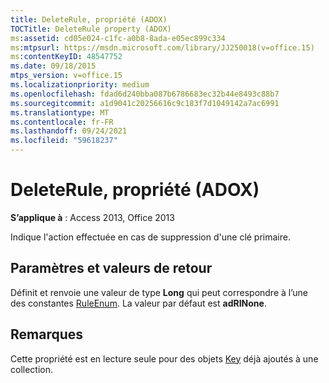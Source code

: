 ```yaml
---
title: DeleteRule, propriété (ADOX)
TOCTitle: DeleteRule property (ADOX)
ms:assetid: cd05e024-c1fc-a0b8-8ada-e05ec899c334
ms:mtpsurl: https://msdn.microsoft.com/library/JJ250018(v=office.15)
ms:contentKeyID: 48547752
ms.date: 09/18/2015
mtps_version: v=office.15
ms.localizationpriority: medium
ms.openlocfilehash: fdad6d240bba087b6786683ec32b44e8493c88b7
ms.sourcegitcommit: a1d9041c20256616c9c183f7d1049142a7ac6991
ms.translationtype: MT
ms.contentlocale: fr-FR
ms.lasthandoff: 09/24/2021
ms.locfileid: "59618237"
---
```

# <a name="deleterule-property-adox"></a>DeleteRule, propriété (ADOX)


**S’applique à** : Access 2013, Office 2013

Indique l'action effectuée en cas de suppression d'une clé primaire.

## <a name="settings-and-return-values"></a>Paramètres et valeurs de retour

Définit et renvoie une valeur de type **Long** qui peut correspondre à l’une des constantes [RuleEnum](ruleenum.md). La valeur par défaut est **adRINone**.

## <a name="remarks"></a>Remarques

Cette propriété est en lecture seule pour des objets [Key](key-object-adox.md) déjà ajoutés à une collection.

